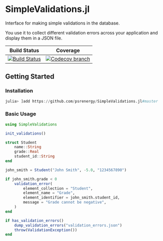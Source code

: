 # SimpleValidations.jl
Interface for making simple validations in the database. 

You use it to collect different validation errors across your application and display them in a JSON file.


[build-img]: https://github.com/psrenergy/SimpleValidations.jl/workflows/CI/badge.svg?branch=master
[build-url]: https://github.com/psrenergy/SimpleValidations.jl/actions?query=workflow%3ACI

[codecov-img]: https://codecov.io/gh/psrenergy/SimpleValidations.jl/coverage.svg?branch=master
[codecov-url]: https://codecov.io/gh/psrenergy/SimpleValidations.jl?branch=master

| **Build Status** | **Coverage** | 
|:-----------------:|:-----------------:|
| [![Build Status][build-img]][build-url] | [![Codecov branch][codecov-img]][codecov-url] |


## Getting Started

### Installation
```julia
julia> ]add https://github.com/psrenergy/SimpleValidations.jl#master
```

### Basic Usage

```julia
using SimpleValidations

init_validations()

struct Student
    name::String
    grade::Real
    student_id::String
end

john_smith = Student("John Smith", -5.0, "1234567890")

if john_smith.grade < 0
    validation_error(
        element_collection = "Student",
        element_name = "Grade", 
        element_identifier = john_smith.student_id,
        message = "Grade cannot be negative",
    )
end

if has_validation_errors()
    dump_validation_errors("validation_errors.json")
    throw(ValidationException())
end
```